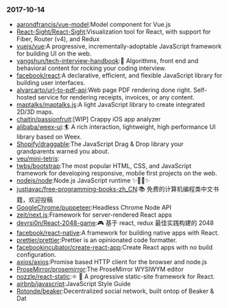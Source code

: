### 2017-10-14 
* [aarondfrancis/vue-model](https://github.com//aarondfrancis/vue-model):Model component for Vue.js 
* [React-Sight/React-Sight](https://github.com//React-Sight/React-Sight):Visualization tool for React, with support for Fiber, Router (v4), and Redux 
* [vuejs/vue](https://github.com//vuejs/vue):A progressive, incrementally-adoptable JavaScript framework for building UI on the web. 
* [yangshun/tech-interview-handbook](https://github.com//yangshun/tech-interview-handbook):💯 Algorithms, front end and behavioral content for rocking your coding interview. 
* [facebook/react](https://github.com//facebook/react):A declarative, efficient, and flexible JavaScript library for building user interfaces. 
* [alvarcarto/url-to-pdf-api](https://github.com//alvarcarto/url-to-pdf-api):Web page PDF rendering done right. Self-hosted service for rendering receipts, invoices, or any content. 
* [maptalks/maptalks.js](https://github.com//maptalks/maptalks.js):A light JavaScript library to create integrated 2D/3D maps. 
* [chaitin/passionfruit](https://github.com//chaitin/passionfruit):[WIP] Crappy iOS app analyzer 
* [alibaba/weex-ui](https://github.com//alibaba/weex-ui):🏄 A rich interaction, lightweight, high performance UI library based on Weex. 
* [Shopify/draggable](https://github.com//Shopify/draggable):The JavaScript Drag & Drop library your grandparents warned you about. 
* [veu/mini-tetris](https://github.com//veu/mini-tetris): 
* [twbs/bootstrap](https://github.com//twbs/bootstrap):The most popular HTML, CSS, and JavaScript framework for developing responsive, mobile first projects on the web. 
* [nodejs/node](https://github.com//nodejs/node):Node.js JavaScript runtime ✨🐢🚀✨ 
* [justjavac/free-programming-books-zh_CN](https://github.com//justjavac/free-programming-books-zh_CN):📚 免费的计算机编程类中文书籍，欢迎投稿 
* [GoogleChrome/puppeteer](https://github.com//GoogleChrome/puppeteer):Headless Chrome Node API 
* [zeit/next.js](https://github.com//zeit/next.js):Framework for server-rendered React apps 
* [devrsi0n/React-2048-game](https://github.com//devrsi0n/React-2048-game):🎮 基于 react, redux 最佳实践构建的 2048 
* [facebook/react-native](https://github.com//facebook/react-native):A framework for building native apps with React. 
* [prettier/prettier](https://github.com//prettier/prettier):Prettier is an opinionated code formatter. 
* [facebookincubator/create-react-app](https://github.com//facebookincubator/create-react-app):Create React apps with no build configuration. 
* [axios/axios](https://github.com//axios/axios):Promise based HTTP client for the browser and node.js 
* [ProseMirror/prosemirror](https://github.com//ProseMirror/prosemirror):The ProseMirror WYSIWYM editor 
* [nozzle/react-static](https://github.com//nozzle/react-static):⚛️ 🚀 A progressive static-site framework for React. 
* [airbnb/javascript](https://github.com//airbnb/javascript):JavaScript Style Guide 
* [Rotonde/beaker](https://github.com//Rotonde/beaker):Decentralized social network, built ontop of Beaker & Dat 
